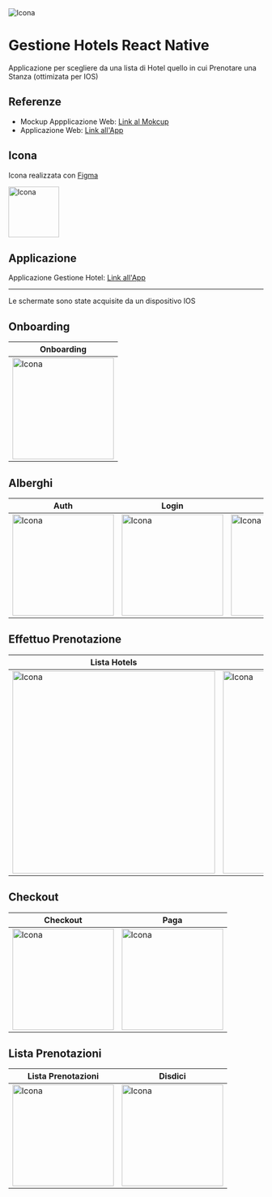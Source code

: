 <img src="https://github.com/vittorioPiotti/Gestione-Hotel-React-Native/blob/main/header.png" alt="Icona" />




# Gestione Hotels React Native
Applicazione per scegliere da una lista di Hotel quello in cui Prenotare una Stanza (ottimizata per IOS) 

## Referenze 

- Mockup Appplicazione Web: [Link al Mokcup](https://www.figma.com/proto/BpWZ6Xun7IkvYqavXrUkGt/GestioneHotel?type=design&scaling=scale-down&page-id=0%3A1&node-id=78-38&starting-point-node-id=71%3A150)
- Applicazione Web: [Link all'App](https://sl2gz4.csb.app/)





## Icona 

Icona realizzata con  [Figma](https://www.figma.com/)

<img src="https://github.com/vittorioPiotti/Gestione-Hotel-React-Native/blob/main/icona.png" alt="Icona" width="100"/>


## Applicazione

Applicazione Gestione Hotel: [Link all'App](https://sl2gz4.csb.app/GestioneHotel)

---

Le schermate sono state acquisite da un dispositivo IOS 

## Onboarding

| Onboarding| 
| ------------ | 
| <img src="https://github.com/vittorioPiotti/GestioneHotels/blob/main/project/screenshots/onboarding.PNG" alt="Icona" width="200"/> | 


## Alberghi

| Auth| Login | Profilo | 
| ------------ | ------------ | ------------ | 
| <img src="https://github.com/vittorioPiotti/GestioneHotels/blob/main/project/screenshots/lista_alberghi.PNG" alt="Icona" width="200"/> | <img src="https://github.com/vittorioPiotti/GestioneHotels/blob/main/project/screenshots/albergo_scelto.PNG" alt="Icona" width="200"/> | <img src="https://github.com/vittorioPiotti/GestioneHotels/blob/main/project/screenshots/lista_stanze.PNG" alt="Icona" width="200"/>| 




## Effettuo Prenotazione

| Lista Hotels| Hotel Scelto | Lista Stanze | 
| ------------ | ------------ | ------------ |
| <img src="https://github.com/vittorioPiotti/Gestione-Hotel-React-Native/blob/main/hotels.png" alt="Icona" width="400"/> | <img src="https://github.com/vittorioPiotti/Gestione-Hotel-React-Native/blob/main/hotel.png" alt="Icona" width="400"/>| <img src="https://github.com/vittorioPiotti/Gestione-Hotel-React-Native/blob/main/rooms.png" alt="Icona" width="400"/>| 

## Checkout

| Checkout | Paga|
 ------------ | ------------ |
| <img src="https://github.com/vittorioPiotti/Gestione-Hotel-React-Native/blob/main/book.png" alt="Icona" width="200"/> | <img src="https://github.com/vittorioPiotti/Gestione-Hotel-React-Native/blob/main/pay.png" alt="Icona" width="200"/> | 


## Lista Prenotazioni 

| Lista Prenotazioni | Disdici|
 ------------ | ------------ |
| <img src="https://github.com/vittorioPiotti/Gestione-Hotel-React-Native/blob/main/books.png" alt="Icona" width="200"/> | <img src="https://github.com/vittorioPiotti/Gestione-Hotel-React-Native/blob/main/disdici.png" alt="Icona" width="200"/> | 


